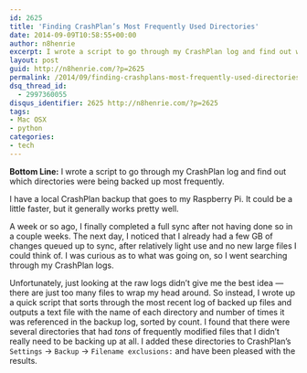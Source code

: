 ```yaml
---
id: 2625
title: 'Finding CrashPlan’s Most Frequently Used Directories'
date: 2014-09-09T10:58:55+00:00
author: n8henrie
excerpt: I wrote a script to go through my CrashPlan log and find out which directories were being backed up most frequently.
layout: post
guid: http://n8henrie.com/?p=2625
permalink: /2014/09/finding-crashplans-most-frequently-used-directories/
dsq_thread_id:
  - 2997360055
disqus_identifier: 2625 http://n8henrie.com/?p=2625
tags:
- Mac OSX
- python
categories:
- tech
---
```

**Bottom Line:** I wrote a script to go through my CrashPlan log and find out which directories were being backed up most frequently.<!--more-->

I have a local CrashPlan backup that goes to my Raspberry Pi. It could be a little faster, but it generally works pretty well. 

A week or so ago, I finally completed a full sync after not having done so in a couple weeks. The next day, I noticed that I already had a few GB of changes queued up to sync, after relatively light use and no new large files I could think of. I was curious as to what was going on, so I went searching through my CrashPlan logs.

Unfortunately, just looking at the raw logs didn’t give me the best idea — there are just too many files to wrap my head around. So instead, I wrote up a quick script that sorts through the most recent log of backed up files and outputs a text file with the name of each directory and number of times it was referenced in the backup log, sorted by count. I found that there were several directories that had _tons_ of frequently modified files that I didn’t really need to be backing up at all. I added these directories to CrashPlan’s `Settings` -> `Backup` -> `Filename exclusions:` and have been pleased with the results.